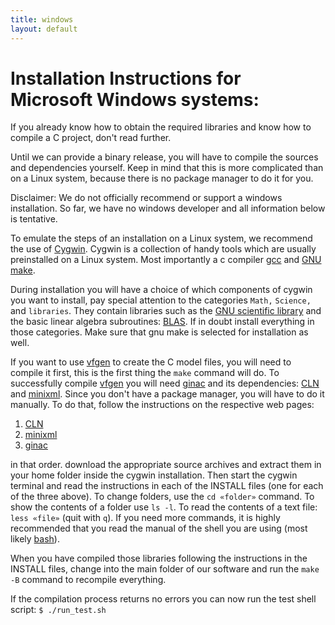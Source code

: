 ```yaml
---
title: windows
layout: default
---
```


# Installation Instructions for Microsoft Windows systems:

If you already know how to obtain the required libraries and know how
to compile a C project, don't read further. 

Until we can provide a binary release, you will have to compile the
sources and dependencies yourself. Keep in mind that this is more
complicated than on a Linux system, because there is no package
manager to do it for you.

Disclaimer: We do not officially recommend or support a windows
installation. So far, we have no windows developer and all information
below is tentative.

To emulate the steps of an installation on a Linux system, we
recommend the use of [Cygwin](https://www.cygwin.com/). Cygwin is a
collection of handy tools which are usually preinstalled on a Linux
system. Most importantly a c compiler [gcc](http://gcc.gnu.org/) and
[GNU make](http://www.gnu.org/software/make/).

During installation you will have a choice of which components of
cygwin you want to install, pay special attention to the categories
```Math,``` ```Science,``` and ```libraries```. They contain libraries
such as the [GNU scientific library](http://www.gnu.org/software/gsl/)
and the basic linear algebra subroutines:
[BLAS](https://www.gnu.org/software/gsl/manual/html_node/BLAS-Support.html). If
in doubt install everything in those categories. Make sure that gnu
make is selected for installation as well.

If you want to use [vfgen](http://www.warrenweckesser.net/vfgen/) to
create the C model files, you will need to compile it first, this is
the first thing the ```make``` command will do. To successfully
compile [vfgen](http://www.warrenweckesser.net/vfgen/) you will need
[ginac](http://www.ginac.de/) and its dependencies:
[CLN](http://www.ginac.de/CLN/) and
[minixml](http://sourceforge.net/projects/minixml/). Since you don't
have a package manager, you will have to do it manually. To do that,
follow the instructions on the respective web pages:

1. [CLN](http://www.ginac.de/CLN/)
2. [minixml](http://sourceforge.net/projects/minixml/)
3. [ginac](http://www.ginac.de/)

in that order. download the appropriate source archives and extract
them in your home folder inside the cygwin installation. Then start
the cygwin terminal and read the instructions in each of the INSTALL
files (one for each of the three above). To change folders, use the
```cd «folder»``` command. To show the contents of a folder use ```ls
-l```. To read the contents of a text file: ```less «file»``` (quit
with ```q```). If you need more commands, it is highly recommended
that you read the manual of the shell you are using (most likely
[bash](http://www.gnu.org/software/bash/)).

When you have compiled those libraries following the instructions in
the INSTALL files, change into the main folder of our software and run
the ```make -B``` command to recompile everything.

If the compilation process returns no errors you can now run the test
shell script: ```$ ./run_test.sh```

